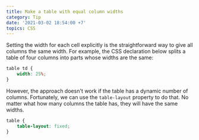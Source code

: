 ```yaml
---
title: Make a table with equal column widths
category: Tip
date: '2021-03-02 18:54:00 +7'
topics: CSS
---
```


Setting the width for each cell explicitly is the straightforward way to give all columns the same width.
For example, the CSS declaration below splits a table of four columns into parts whose widths are the same:

```css
table td {
    width: 25%;
}
```

However, the approach doesn't work if the table has a dynamic number of columns. Fortunately, we can use the `table-layout` property to do that.
No matter what how many columns the table has, they will have the same widths.

```css
table {
    table-layout: fixed;
}
```
